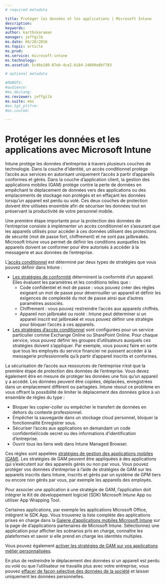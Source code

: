 ```yaml
---
# required metadata

title: Protéger les données et les applications | Microsoft Intune
description:
keywords:
author: karthikaraman
manager: jeffgilb
ms.date: 04/28/2016
ms.topic: article
ms.prod:
ms.service: microsoft-intune
ms.technology:
ms.assetid: 5c46e188-87eb-4ce2-b184-24809e8bf783

# optional metadata

#ROBOTS:
#audience:
#ms.devlang:
ms.reviewer: jeffgilb
ms.suite: ems
#ms.tgt_pltfrm:
#ms.custom:

---
```


# Protéger les données et les applications avec Microsoft Intune


Intune protège les données d’entreprise à travers plusieurs couches de technologie.
  Dans la couche d’identité, un accès conditionnel protège l’accès aux services en autorisant uniquement l’accès à partir d’appareils conformes et gérés.  Dans la couche d’application client, la gestion des applications mobiles (GAM) protège contre la perte de données en empêchant le déplacement de données vers des applications ou des emplacements de stockage non protégés et en effaçant les données lorsqu’un appareil est perdu ou volé.  Ces deux couches de protection doivent être utilisées ensemble afin de sécuriser les données tout en préservant la productivité de votre personnel mobile.

Une première étape importante pour la protection des données de l’entreprise consiste à implémenter un accès conditionnel en s’assurant que les appareils utilisés pour accéder à ces données utilisent des protections de sécurité (mot de passe fort, chiffrement) et ne sont pas jailbreakés. Microsoft Intune vous permet de définir les conditions auxquelles les appareils doivent se conformer pour être autorisés à accéder à la messagerie et aux données de l’entreprise.

L[’accès conditionnel](restrict-access-to-email-and-o365-services-with-microsoft-intune.md) est déterminé par deux types de stratégies que vous pouvez définir dans Intune :
- [Les stratégies de conformité](introduction-to-device-compliance-policies-in-microsoft-intune.md) déterminent la conformité d’un appareil. Elles évaluent les paramètres et les conditions telles que :
  - Code confidentiel et mot de passe : vous pouvez créer des règles exigeant un mot de passe pour déverrouiller un appareil et définir les exigences de complexité du mot de passe ainsi que d’autres paramètres associés.
  - Chiffrement : vous pouvez restreindre l’accès aux appareils chiffrés.
  - Appareil non jailbreaké ou rooté : Intune peut déterminer si un appareil inscrit est jailbreaké et vous pouvez définir une stratégie pour bloquer l’accès à ces appareils.
- [Les stratégies d’accès conditionnel](restrict-access-to-email-and-o365-services-with-microsoft-intune.md) sont configurées pour un service particulier comme Exchange Online ou SharePoint Online. Pour chaque service, vous pouvez définir les groupes d’utilisateurs auxquels ces stratégies doivent s’appliquer. Par exemple, vous pouvez faire en sorte que tous les employés du service financier ne puissent accéder à la messagerie professionnelle qu’à partir d’appareil inscrits et conformes.

La sécurisation de l’accès aux ressources de l’entreprise n’est que la première étape de protection des données de l’entreprise. Vous devez également être en mesure de protéger les données une fois qu’un appareil y a accédé. Les données peuvent être copiées, déplacées, enregistrées dans un emplacement différent ou partagées. Intune résout ce problème en vous offrant la possibilité de limiter le déplacement des données grâce à un ensemble de règles du type :
- Bloquer les copier-coller ou empêcher le transfert de données en dehors du contexte professionnel.
- Empêcher la sauvegarde dans un stockage cloud personnel, bloquer la fonctionnalité Enregistrer sous.
- Sécuriser l’accès aux applications en demandant un code confidentiel/code secret ou des informations d’identification d’entreprise.
- Ouvrir tous les liens web dans Intune Managed Browser.

Ces règles sont appelées [stratégies de gestion des applications mobiles (GAM)](protect-app-data-using-mobile-app-management-policies-with-microsoft-intune.md).  Les stratégies de GAM peuvent être appliquées à des applications qui s’exécutent sur des appareils gérés ou non par vous.  Vous pouvez protéger vos données d’entreprise à l’aide de stratégies de GAM sur les appareils inscrits dans Intune, inscrits et gérés par un système de GPM tiers ou encore non gérés par vous, par exemple les appareils des employés.

Pour associer une application à une stratégie de GAM, l’application doit intégrer le Kit de développement logiciel (SDK) Microsoft Intune App ou utiliser App Wrapping Tool.

Certaines applications, par exemple les applications Microsoft Office, intègrent le SDK App. Vous trouverez la liste complète des applications prises en charge dans la [Galerie d’applications mobiles Microsoft Intune](https://www.microsoft.com/en-us/server-cloud/products/microsoft-intune/partners.aspx) sur la page de d’applications partenaires de Microsoft Intune. Sélectionnez une application pour afficher les scénarios pris en charge, connaître les plateformes et savoir si elle prend en charge les identités multiples.

Vous pouvez également [activer les stratégies de GAM sur vos applications métier personnalisées](decide-how-to-prepare-apps-for-mobile-application-management-with-microsoft-intune.md).

En plus de restreindre le déplacement des données si un appareil est perdu ou volé ou que l’utilisateur ne travaille plus avec votre entreprise, vous pouvez [effacer de façon sélective des données de la société](wipe-managed-company-app-data-with-microsoft-intune.md) et laisser uniquement les données personnelles.


<!--HONumber=May16_HO1-->


